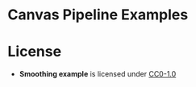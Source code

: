 # Canvas Pipeline Examples

# License

- **Smoothing example** is licensed under [CC0-1.0](https://creativecommons.org/publicdomain/zero/1.0/deed.en)

